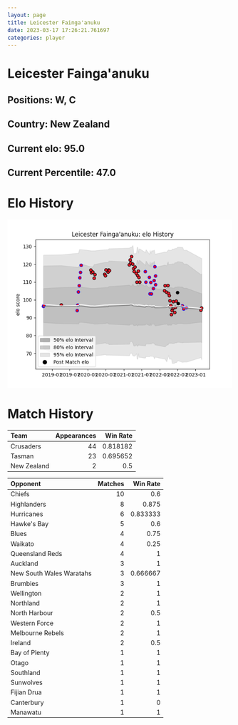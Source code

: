 ```yaml
---  
layout: page  
title: Leicester Fainga'anuku  
date: 2023-03-17 17:26:21.761697  
categories: player  
---
```

# Leicester Fainga'anuku

## Positions: W, C

## Country: New Zealand

## Current elo: 95.0

## Current Percentile: 47.0

# Elo History


![elo history](history_LeicesterFainga'anuku.png)
# Match History


| Team        |   Appearances |   Win Rate |
|:------------|--------------:|-----------:|
| Crusaders   |            44 |   0.818182 |
| Tasman      |            23 |   0.695652 |
| New Zealand |             2 |   0.5      |

| Opponent                 |   Matches |   Win Rate |
|:-------------------------|----------:|-----------:|
| Chiefs                   |        10 |   0.6      |
| Highlanders              |         8 |   0.875    |
| Hurricanes               |         6 |   0.833333 |
| Hawke's Bay              |         5 |   0.6      |
| Blues                    |         4 |   0.75     |
| Waikato                  |         4 |   0.25     |
| Queensland Reds          |         4 |   1        |
| Auckland                 |         3 |   1        |
| New South Wales Waratahs |         3 |   0.666667 |
| Brumbies                 |         3 |   1        |
| Wellington               |         2 |   1        |
| Northland                |         2 |   1        |
| North Harbour            |         2 |   0.5      |
| Western Force            |         2 |   1        |
| Melbourne Rebels         |         2 |   1        |
| Ireland                  |         2 |   0.5      |
| Bay of Plenty            |         1 |   1        |
| Otago                    |         1 |   1        |
| Southland                |         1 |   1        |
| Sunwolves                |         1 |   1        |
| Fijian Drua              |         1 |   1        |
| Canterbury               |         1 |   0        |
| Manawatu                 |         1 |   1        |